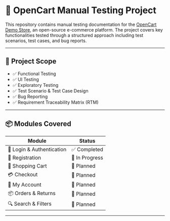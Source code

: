 # 🧪 OpenCart Manual Testing Project

This repository contains manual testing documentation for the [OpenCart Demo Store](https://demo.opencart.com), an open-source e-commerce platform. The project covers key functionalities tested through a structured approach including test scenarios, test cases, and bug reports.

---

## 📌 Project Scope

- ✅ Functional Testing
- ✅ UI Testing
- ✅ Exploratory Testing
- ✅ Test Scenario & Test Case Design
- ✅ Bug Reporting
- ✅ Requirement Traceability Matrix (RTM)

---

## 📦 Modules Covered

| Module                    | Status |
| --------------------------|--------|
| 🔐 Login & Authentication | ✅ Completed |
| 📝 Registration           | 🔄 In Progress |
| 🛒 Shopping Cart          | 🔄 Planned |
| 💳 Checkout               | 🔄 Planned |
| 🧾 My Account             | 🔄 Planned |
| 📦 Orders & Returns       | 🔄 Planned |
| 🔍 Search & Filters       | 🔄 Planned |

---

